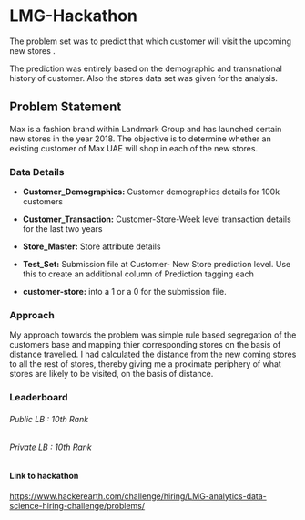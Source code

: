 # LMG-Hackathon
The problem set was to predict that which customer will visit the upcoming new stores . 




The prediction was entirely  based on the demographic and transnational history of customer. Also the stores data set was given for the analysis.    


## Problem Statement
Max is a fashion brand within Landmark Group and has launched certain new stores in the year 2018. The objective is to determine whether an existing customer of Max UAE will shop in each of the new stores.

### Data Details

* **Customer_Demographics:** Customer demographics details for 100k customers 

* **Customer_Transaction:** Customer-Store-Week level transaction details for the last two years

* **Store_Master:** Store attribute details

* **Test_Set:** Submission file at Customer- New Store prediction level. Use this to create an additional column of Prediction tagging each 

* **customer-store:** into a 1 or a 0 for the submission file.



### Approach
My approach towards the problem was simple rule based segregation of the customers base and mapping thier corresponding stores on the basis of distance travelled. I had calculated the distance from the new coming stores to all the rest of stores, thereby giving me a proximate periphery of what stores are likely to be visited, on the basis of distance.


### Leaderboard
###### Public LB : 10th Rank
###### Private LB : 10th Rank

#### Link to hackathon
https://www.hackerearth.com/challenge/hiring/LMG-analytics-data-science-hiring-challenge/problems/
